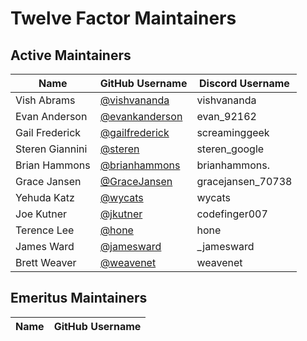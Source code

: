 # Twelve Factor Maintainers

## Active Maintainers

| Name            | GitHub Username                                    | Discord Username  |
| --------------- | -------------------------------------------------- | ----------------- |
| Vish Abrams     | [@vishvananda](https://github.com/vishvananda)     | vishvananda       |
| Evan Anderson   | [@evankanderson](https://github.com/evankanderson) | evan_92162        |
| Gail Frederick  | [@gailfrederick](https://github.com/gailfrederick) | screaminggeek     |
| Steren Giannini | [@steren](https://github.com/steren)               | steren_google     |
| Brian Hammons   | [@brianhammons](https://github.com/brianhammons)   | brianhammons.     |
| Grace Jansen    | [@GraceJansen](https://github.com/GraceJansen)     | gracejansen_70738 |
| Yehuda Katz     | [@wycats](https://github.com/wycats)               | wycats            |
| Joe Kutner      | [@jkutner](https://github.com/jkutner)             | codefinger007     |
| Terence Lee     | [@hone](https://github.com/hone)                   | hone              |
| James Ward      | [@jamesward](https://github.com/jamesward)         | _jamesward        |
| Brett Weaver    | [@weavenet](https://github.com/weavenet)           | weavenet          |

## Emeritus Maintainers

| Name | GitHub Username |
| ---- | --------------- |
